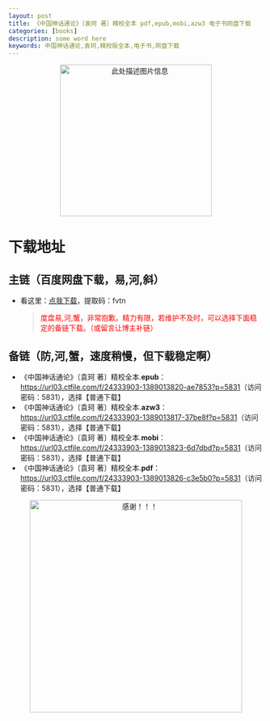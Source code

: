 ```yaml
---
layout: post
title: 《中国神话通论》〔袁珂 著〕精校全本 pdf,epub,mobi,azw3 电子书网盘下载
categories: [books]
description: some word here
keywords: 中国神话通论,袁珂,精校版全本,电子书,网盘下载
---
```


<div align="center"><img src="" alt="此处描述图片信息" width="300px" height="auto"></div>

# 下载地址

## 主链（百度网盘下载，易,河,斜）

- 看这里：[点我下载](https://pan.baidu.com/s/1iMXUbSbtZQZjDcqDmnWUyw?pwd=fvtn)，提取码：fvtn

  > <p style="color:red" >度盘易,河,蟹，非常抱歉。精力有限，若维护不及时，可以选择下面稳定的备链下载。（或留言让博主补链）</p>

## 备链（防,河,蟹，速度稍慢，但下载稳定啊）

- 《中国神话通论》〔袁珂 著〕精校全本.**epub**：<https://url03.ctfile.com/f/24333903-1389013820-ae7853?p=5831>（访问密码：5831），选择【普通下载】
- 《中国神话通论》〔袁珂 著〕精校全本.**azw3**：<https://url03.ctfile.com/f/24333903-1389013817-37be8f?p=5831>（访问密码：5831），选择【普通下载】
- 《中国神话通论》〔袁珂 著〕精校全本.**mobi**：<https://url03.ctfile.com/f/24333903-1389013823-6d7dbd?p=5831>（访问密码：5831），选择【普通下载】
- 《中国神话通论》〔袁珂 著〕精校全本.**pdf**：<https://url03.ctfile.com/f/24333903-1389013826-c3e5b0?p=5831>（访问密码：5831），选择【普通下载】

<div align="center"><img src="https://pic.imgdb.cn/item/6707df6bd29ded1a8ce37031.gif" alt="感谢！！！" width="420px" height="auto"/></div>
